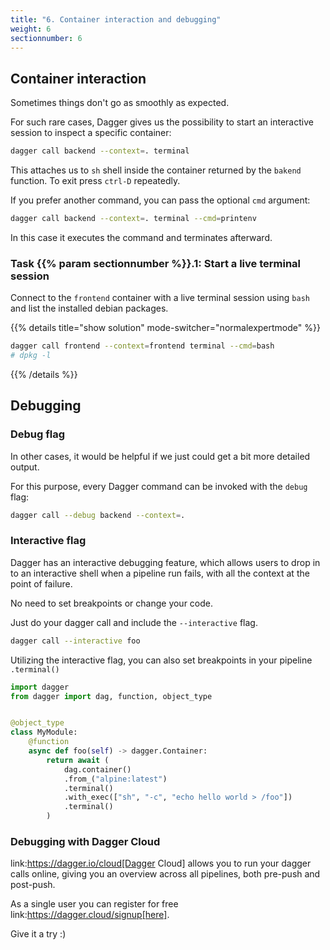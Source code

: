 ```yaml
---
title: "6. Container interaction and debugging"
weight: 6
sectionnumber: 6
---
```


## Container interaction

Sometimes things don't go as smoothly as expected.

For such rare cases, Dagger gives us the possibility to start an interactive session to inspect a specific container:

```bash
dagger call backend --context=. terminal
```

This attaches us to `sh` shell inside the container returned by the `bakend` function.
To exit press `ctrl-D` repeatedly.

If you prefer another command, you can pass the optional `cmd` argument:

```bash
dagger call backend --context=. terminal --cmd=printenv
```

In this case it executes the command and terminates afterward.


### Task {{% param sectionnumber %}}.1: Start a live terminal session

Connect to the `frontend` container with a live terminal session using `bash` and list the installed debian packages.

{{% details title="show solution" mode-switcher="normalexpertmode" %}}
```bash
dagger call frontend --context=frontend terminal --cmd=bash
# dpkg -l
```
{{% /details %}}


## Debugging


### Debug flag

In other cases, it would be helpful if we just could get a bit more detailed output.

For this purpose, every Dagger command can be invoked with the `debug` flag:

```bash
dagger call --debug backend --context=.
```


### Interactive flag

Dagger has an interactive debugging feature, which allows users to drop in to an interactive shell when a pipeline run fails, with all the context at the point of failure.

No need to set breakpoints or change your code.

Just do your dagger call and include the `--interactive` flag.

```bash
dagger call --interactive foo
```

Utilizing the interactive flag, you can also set breakpoints in your pipeline `.terminal()`

```python
import dagger
from dagger import dag, function, object_type


@object_type
class MyModule:
    @function
    async def foo(self) -> dagger.Container:
        return await (
            dag.container()
            .from_("alpine:latest")
            .terminal()
            .with_exec(["sh", "-c", "echo hello world > /foo"])
            .terminal()
        )
```


### Debugging with Dagger Cloud

link:https://dagger.io/cloud[Dagger Cloud] allows you to run your dagger calls online, giving you an overview across all pipelines, both pre-push and post-push.

As a single user you can register for free link:https://dagger.cloud/signup[here].

Give it a try :)

